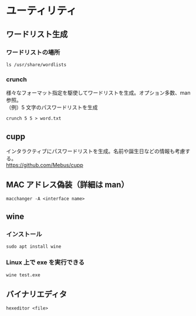 # ユーティリティ

## ワードリスト生成

### ワードリストの場所

```shell
ls /usr/share/wordlists
```

### crunch

様々なフォーマット指定を駆使してワードリストを生成。オプション多数、man 参照。  
（例）5 文字のパスワードリストを生成

```shell
crunch 5 5 > word.txt
```

## cupp

インタラクティブにパスワードリストを生成。名前や誕生日などの情報も考慮する。  
https://github.com/Mebus/cupp

## MAC アドレス偽装（詳細は man）

```shell
macchanger -A <interface name>
```

## wine

### インストール

```shell
sudo apt install wine
```

### Linux 上で exe を実行できる

```shell
wine test.exe
```

## バイナリエディタ

```shell
hexeditor <file>
```

